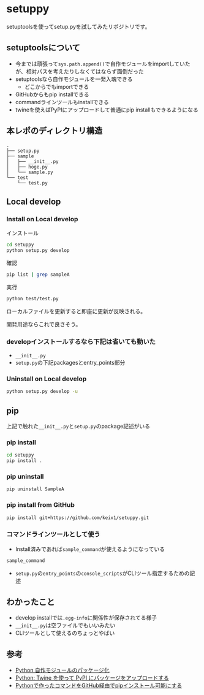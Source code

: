 # setuppy

setuptoolsを使ってsetup.pyを試してみたリポジトリです。

## setuptoolsについて

- 今までは頑張って`sys.path.append()`で自作モジュールをimportしていたが、相対パスを考えたりしなくてはならず面倒だった
- setuptoolsなら自作モジュールを一発入魂できる
    - どこからでもimportできる
- GitHubからもpip installできる
- commandラインツールもinstallできる
- twineを使えばPyPIにアップロードして普通にpip installもできるようになる

## 本レポのディレクトリ構造

```
.
├── setup.py
├── sample
│   ├── __init__.py
│   ├── hoge.py
│   └── sample.py
└── test
    └── test.py
```

## Local develop

### Install on Local develop

インストール

```sh
cd setuppy
python setup.py develop
```

確認

```sh
pip list | grep sampleA
```

実行

```sh
python test/test.py
```

ローカルファイルを更新すると即座に更新が反映される。

開発用途ならこれで良さそう。

### developインストールするなら下記は省いても動いた

- `__init__.py`
- `setup.py`の下記packagesとentry_points部分

### Uninstall on Local develop

```sh
python setup.py develop -u
```

## pip

上記で触れた`__init__.py`と`setup.py`のpackage記述がいる

### pip install

```sh
cd setuppy
pip install .
```

### pip uninstall

```sh
pip uninstall SampleA
```

### pip install from GitHub

```sh
pip install git+https://github.com/keix1/setuppy.git
```

### コマンドラインツールとして使う

- Install済みであれば`sample_command`が使えるようになっている

```sh
sample_command
```

- `setup.py`の`entry_points`の`console_scripts`がCLIツール指定するための記述

## わかったこと

- develop installでは`.egg-info`に関係性が保存されてる様子
- `__init__.py`は空ファイルでもいいみたい
- CLIツールとして使えるのちょっとやばい

## 参考

- [Python 自作モジュールのパッケージ化](https://gist.github.com/3panda/7508508a89bd1ea1990217142eaf3c9c)
- [Python: Twine を使って PyPI にパッケージをアップロードする](https://blog.amedama.jp/entry/2017/12/31/175036)
- [Pythonで作ったコマンドをGitHub経由でpipインストール可能にする](https://dev.classmethod.jp/articles/pip-install-via-github-command/)